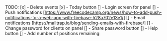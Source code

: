 TODO:
  [x] - Delete events
  [x] - Today button
  [] - Login screen for panel
  [] - Push notifications [https://www.freecodecamp.org/news/how-to-add-push-notifications-to-a-web-app-with-firebase-528a702e13e1/]
  [] - Email notifications [https://mailtrap.io/blog/sending-emails-with-firebase/]
  [] - Change password for clients on panel
  [] - Share password button
  [] - Help button
  [] - Add number of positions remaining